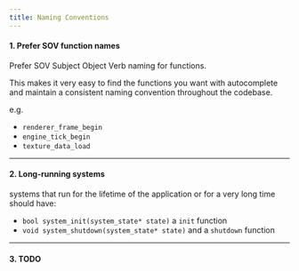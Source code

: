 ```yaml
---
title: Naming Conventions
---
```


#### 1. Prefer SOV function names

Prefer SOV Subject Object Verb naming for functions.

This makes it very easy to find the functions you want with autocomplete and maintain a consistent naming convention
throughout the codebase.

e.g.

* `renderer_frame_begin`
* `engine_tick_begin`
* `texture_data_load`

---

#### 2. Long-running systems

systems that run for the lifetime of the application or for a very long time should have:

* `bool system_init(system_state* state)` a `init` function
* `void system_shutdown(system_state* state)` and a `shutdown` function

---

#### 3. TODO